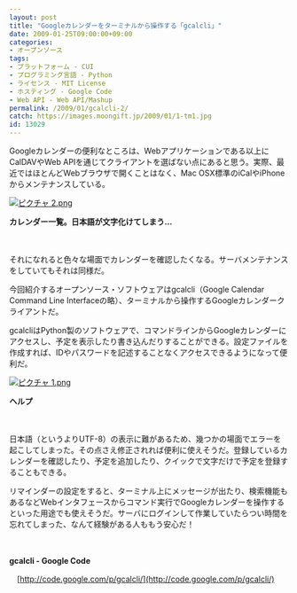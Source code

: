 ```yaml
---
layout: post
title: "Googleカレンダーをターミナルから操作する「gcalcli」"
date: 2009-01-25T09:00:00+09:00
categories:
- オープンソース
tags: 
- プラットフォーム - CUI
- プログラミング言語 - Python
- ライセンス - MIT License
- ホスティング - Google Code
- Web API - Web API/Mashup
permalink: /2009/01/gcalcli-2/
catch: https://images.moongift.jp/2009/01/1-tm1.jpg
id: 13029
---
```

Googleカレンダーの便利なところは、Webアプリケーションである以上にCalDAVやWeb APIを通じてクライアントを選ばない点にあると思う。実際、最近ではほとんどWebブラウザで開くことはなく、Mac OSX標準のiCalやiPhoneからメンテナンスしている。

  

[![ピクチャ 2.png](https://images.moongift.jp/2009/01/2-tm.jpg)](https://images.moongift.jp/2009/01/2.png)  
  
**カレンダー一覧。日本語が文字化けてしまう…**

  

　

  

それになれると色々な場面でカレンダーを確認したくなる。サーバメンテナンスをしていてもそれは同様だ。

  

今回紹介するオープンソース・ソフトウェアはgcalcli（Google Calendar Command Line Interfaceの略）、ターミナルから操作するGoogleカレンダークライアントだ。

  
<!--more-->

gcalcliはPython製のソフトウェアで、コマンドラインからGoogleカレンダーにアクセスし、予定を表示したり書き込んだりすることができる。設定ファイルを作成すれば、IDやパスワードを記述することなくアクセスできるようになって便利だ。

  

[![ピクチャ 1.png](https://images.moongift.jp/2009/01/1-tm1.jpg)](https://images.moongift.jp/2009/01/14.png)  
  
**ヘルプ**

  

　

  

日本語（というよりUTF-8）の表示に難があるため、幾つかの場面でエラーを起こしてしまった。その点さえ修正されれば便利に使えそうだ。登録しているカレンダーを確認したり、予定を追加したり、クイックで文字だけで予定を登録することもできる。

  

リマインダーの設定をすると、ターミナル上にメッセージが出たり、検索機能もあるなどWebインタフェースからコマンド実行でGoogleカレンダーを操作するといった用途でも使えそうだ。サーバにログインして作業していたらつい時間を忘れてしまった、なんて経験がある人ももう安心だ！

  

　

  

**gcalcli - Google Code**  
  
　[http://code.google.com/p/gcalcli/](http://code.google.com/p/gcalcli/)

  
  
